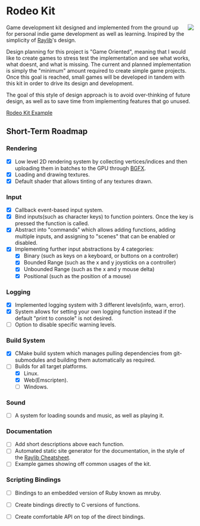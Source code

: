 
<!-- <img align="right" src="https://user-images.githubusercontent.com/11139432/233201393-5a683fd2-6661-4af9-a332-1b9b0d5e5edb.png" width="288px">  -->

# Rodeo Kit

<img align="right" src="https://user-images.githubusercontent.com/11139432/233207951-1c804cf4-365e-44e8-849d-9fc1a4c49be1.gif">  

Game development kit designed and implemented from the ground up for personal indie game development as well as learning. Inspired by the simplicity of [Raylib](https://www.raylib.com)'s design.

Design planning for this project is "Game Oriented", meaning that I would like to create games to stress test the implementation and see what works, what doesnt, and what is missing. The current and planned implementation is simply the "minimum" amount required to create simple game projects. Once this goal is reached, small games will be developed in tandem with this kit in order to drive its design and development.

The goal of this style of design approach is to avoid over-thinking of future design, as well as to save time from implementing features that go unused.

[Rodeo Kit Example](https://github.com/realtradam/rodeo_sample_game)  

## Short-Term Roadmap

### Rendering

- [x] Low level 2D rendering system by collecting vertices/indices and then uploading them in batches to the GPU through [BGFX](https://github.com/bkaradzic/bgfx).
- [x] Loading and drawing textures.
- [x] Default shader that allows tinting of any textures drawn.

### Input

- [x] Callback event-based input system.
- [x] Bind inputs(such as character keys) to function pointers. Once the key is pressed the function is called.
- [x] Abstract into "commands" which allows adding functions, adding multiple inputs, and assigning to "scenes" that can be enabled or disabled.  
- [X] Implementing further input abstractions by 4 categories:  
    - [x] Binary (such as keys on a keyboard, or buttons on a controller)
    - [X] Bounded Range (such as the x and y joysticks on a controller)
    - [x] Unbounded Range (such as the x and y mouse delta)
    - [x] Positional (such as the position of a mouse)

### Logging

- [x] Implemented logging system with 3 different levels(info, warn, error).
- [x] System allows for setting your own logging function instead if the default "print to console" is not desired.
- [ ] Option to disable specific warning levels.

### Build System

- [x] CMake build system which manages pulling dependencies from git-submodules and building them automatically as required.
- [ ] Builds for all target platforms.
    - [x] Linux.
    - [x] Web(Emscripten).
    - [ ] Windows.

### Sound

- [ ] A system for loading sounds and music, as well as playing it.

### Documentation

- [ ] Add short descriptions above each function.
- [ ] Automated static site generator for the documentation, in the style of the [Raylib Cheatsheet](https://www.raylib.com/cheatsheet/cheatsheet.html).
- [ ] Example games showing off common usages of the kit.

### Scripting Bindings

- [ ] Bindings to an embedded version of Ruby known as mruby.
- [ ] Create bindings directly to C versions of functions.
- [ ] Create comfortable API on top of the direct bindings.

